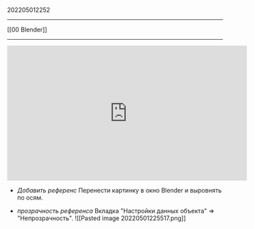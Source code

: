 202205012252
***
[[00 Blender]]
***
<iframe width="560" height="315" src="https://www.youtube.com/embed/r1m0idcwhhU" title="YouTube video player" frameborder="0" allow="accelerometer; autoplay; clipboard-write; encrypted-media; gyroscope; picture-in-picture" allowfullscreen></iframe>

- *Добавить референс*
Перенести картинку в окно Blender и выровнять по осям.

- *прозрачность референса*
Вкладка "Настройки данных объекта"
=> "Непрозрачность".
![[Pasted image 20220501225517.png]]